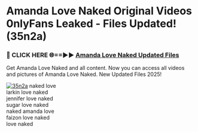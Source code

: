 # Amanda Love Naked Original Videos 0nlyFans Leaked - Files Updated! (35n2a)

<h3>🔴 CLICK HERE 🌐==►► <a href="https://tinyurl.com/up5wt9bj" rel="nofollow">Amanda Love Naked Updated Files</a></h3>

Get Amanda Love Naked and all content. Now you can access all videos and pictures of Amanda Love Naked. New Updated Files 2025!

[![35n2a](https://i.imgur.com/ABiUzMV.gif)](https://tinyurl.com/up5wt9bj)
naked love<br>
larkin love naked<br>
jennifer love naked<br>
sugar love naked<br>
naked amanda love<br>
faizon love naked<br>
love naked